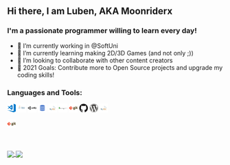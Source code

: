 ## Hi there, I am Luben, AKA Moonriderx

### I'm a passionate programmer willing to learn every day!

- 🔭 I’m currently working in @SoftUni
- 🌱 I’m currently learning making 2D/3D Games (and not only ;))
- 👯 I’m looking to collaborate with other content creators
- 🥅 2021 Goals: Contribute more to Open Source projects and upgrade my coding skills!


### Languages and Tools:

<code><img height="20" src="https://raw.githubusercontent.com/github/explore/80688e429a7d4ef2fca1e82350fe8e3517d3494d/topics/visual-studio-code/visual-studio-code.png"></code>
<code><img height="20" src="https://raw.githubusercontent.com/github/explore/80688e429a7d4ef2fca1e82350fe8e3517d3494d/topics/java/java.png"></code>
<code><img height="20" src="https://raw.githubusercontent.com/github/explore/80688e429a7d4ef2fca1e82350fe8e3517d3494d/topics/unity/unity.png"></code>
<code><img height="20" src="https://raw.githubusercontent.com/github/explore/80688e429a7d4ef2fca1e82350fe8e3517d3494d/topics/sql/sql.png"></code>
<code><img height="20" src="https://raw.githubusercontent.com/github/explore/80688e429a7d4ef2fca1e82350fe8e3517d3494d/topics/mysql/mysql.png"></code>
<code><img height="20" src="https://raw.githubusercontent.com/github/explore/80688e429a7d4ef2fca1e82350fe8e3517d3494d/topics/mongodb/mongodb.png"></code>
<code><img height="20" src="https://raw.githubusercontent.com/github/explore/80688e429a7d4ef2fca1e82350fe8e3517d3494d/topics/git/git.png"></code>
<code><img height="20" src="https://raw.githubusercontent.com/github/explore/78df643247d429f6cc873026c0622819ad797942/topics/github/github.png"></code>
<code><img height="20" src="https://raw.githubusercontent.com/github/explore/80688e429a7d4ef2fca1e82350fe8e3517d3494d/topics/wordpress/wordpress.png"></code>
<code><img height="20" src="https://raw.githubusercontent.com/github/explore/80688e429a7d4ef2fca1e82350fe8e3517d3494d/topics/mysql/mysql.png"></code>


<code><img height="20" src="https://raw.githubusercontent.com/github/explore/80688e429a7d4ef2fca1e82350fe8e3517d3494d/topics/git/git.png"></code>

<br>
<br>

<a href="#">
  <img align="center" src="https://github-readme-stats.vercel.app/api?username=Moonriderx&hide=stars,issues&show_icons=true&bg_color=DEG,E66445,914E95&title_color=ffffff&icon_color=ffffff&text_color=ffffff&hide_border=true&count_private=true&cache_seconds=1800" />
</a>
<a href="#">
  <img align="center" src="https://github-readme-stats.vercel.app/api/top-langs/?username=Moonriderx&layout=compact&bg_color=DEG,65EFAA,0250C5&title_color=ffffff&icon_color=ffffff&text_color=ffffff&hide_border=true" />
</a>

</br>
</br>

[youtube]: https://youtube.com/channel/UCeK0PaY9XMLbru-dHuyrBew
[linkedin]: https://linkedin.com/in/luben-lubenov/
